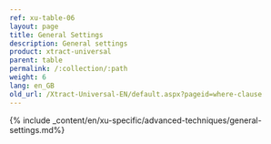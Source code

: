 ```yaml
---
ref: xu-table-06
layout: page
title: General Settings
description: General settings
product: xtract-universal
parent: table
permalink: /:collection/:path
weight: 6
lang: en_GB
old_url: /Xtract-Universal-EN/default.aspx?pageid=where-clause
---
```


{% include _content/en/xu-specific/advanced-techniques/general-settings.md%}